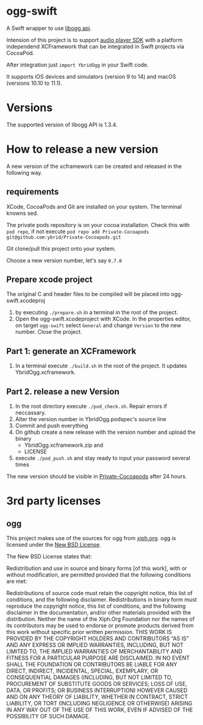 # ogg-swift
A Swift wrapper to use [libogg api](https://www.xiph.org/ogg/doc/libogg/index.html). 

Intension of this project is to support [audio player SDK](https://github.com/ybrid/player-sdk-swift) with a platform independend XCFramework that can be integrated in Swift projects via CocoaPod.

After integration just ```import YbridOgg``` in your Swift code. 

It supports iOS devices and simulators (version 9 to 14) and macOS (versions 10.10 to 11.1).

# Versions
The supported version of libogg API is 1.3.4.

# How to release a new version
A new version of the xcframework can be created and released in the following way.

## requirements
XCode, CocoaPods and Git are installed on your system. The terminal knowns sed.

The private pods repository is on your cocoa installation. Check this with ```pod repo```, if not execute
```pod repo add Private-Cocoapods git@github.com:ybrid/Private-Cocoapods.git``` 

Git clone/pull this project onto your system.

Choose a new version number, let's say ```0.7.0```

## Prepare xcode project
The original C and header files to be compiled will be placed into ogg-swift.xcodeproj
1. by executing  ```./prepare.sh``` in a terminal in the root of the project. 
2. Open the ogg-swift.xcodeproject with XCode. In the properties editor, on target ```ogg-swift``` select ```General``` and change ```Version``` to the new number. Close the project.           

## Part 1: generate an XCFramework
1. In a terminal execute  ```./build.sh```
in the root of the project. It updates YbridOgg.xcframework.

## Part 2. release a new Version
1. In the root directory execute ```./pod_check.sh```. Repair errors if neccassary.
2. Alter the version number in YbridOgg.podspec's source line
3. Commit and push everything
4. On github create a new release with the version number and upload the binary
   - YbridOgg.xcframework.zip and
   - LICENSE
5. execute ```./pod_push.sh``` and stay ready to input your password several times

The new version should be visible in [Private-Cocoapods](https://github.com/ybrid/Private-Cocoapods) after 24 hours. 

# 3rd party licenses
## ogg
This project makes use of the sources for ogg from [xiph.org](https://xiph.org/downloads/). ogg is licensed under the [New BSD License](https://wiki.xiph.org/XiphWiki:Copyrights).

The New BSD License states that:

Redistribution and use in source and binary forms [of this work], with or without modification, are permitted provided that the following conditions are met:

Redistributions of source code must retain the copyright notice, this list of conditions, and the following disclaimer.
Redistributions in binary form must reproduce the copyright notice, this list of conditions, and the following disclaimer in the documentation, and/or other materials provided with the distribution.
Neither the name of the Xiph.Org Foundation nor the names of its contributors may be used to endorse or promote products derived from this work without specific prior written permission.
THIS WORK IS PROVIDED BY THE COPYRIGHT HOLDERS AND CONTRIBUTORS “AS IS” AND ANY EXPRESS OR IMPLIED WARRANTIES, INCLUDING, BUT NOT LIMITED TO, THE IMPLIED WARRANTIES OF MERCHANTABILITY AND FITNESS FOR A PARTICULAR PURPOSE ARE DISCLAIMED. IN NO EVENT SHALL THE FOUNDATION OR CONTRIBUTORS BE LIABLE FOR ANY DIRECT, INDIRECT, INCIDENTAL, SPECIAL, EXEMPLARY, OR CONSEQUENTIAL DAMAGES (INCLUDING, BUT NOT LIMITED TO, PROCUREMENT OF SUBSTITUTE GOODS OR SERVICES; LOSS OF USE, DATA, OR PROFITS; OR BUSINESS INTERRUPTION) HOWEVER CAUSED AND ON ANY THEORY OF LIABILITY, WHETHER IN CONTRACT, STRICT LIABILITY, OR TORT (INCLUDING NEGLIGENCE OR OTHERWISE) ARISING IN ANY WAY OUT OF THE USE OF THIS WORK, EVEN IF ADVISED OF THE POSSIBILITY OF SUCH DAMAGE.
